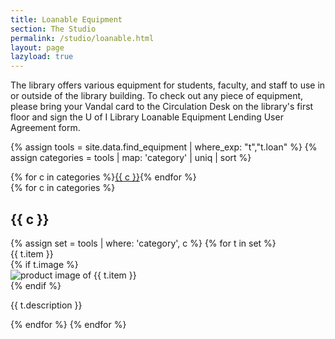 ```yaml
---
title: Loanable Equipment
section: The Studio
permalink: /studio/loanable.html
layout: page
lazyload: true
---
```


The library offers various equipment for students, faculty, and staff to use in or outside of the library building. 
To check out any piece of equipment, please bring your Vandal card to the Circulation Desk on the library's first floor and sign the U of I Library Loanable Equipment Lending User Agreement form.

{% assign tools = site.data.find_equipment | where_exp: "t","t.loan" %}
{% assign categories = tools | map: 'category' | uniq | sort %}
<div class="row">
<div class="col-12 mb-3 text-center">
{% for c in categories %}<a href="#{{ c | slugify }}" class="btn btn-sm btn-outline-pride-gold m-2">{{ c }}</a>{% endfor %}
</div>
{% for c in categories %}
<div class="col-12">
<h2 id="{{ c | slugify }}" class="my-4">{{ c }}</h2>
</div>
{% assign set = tools | where: 'category', c %}
{% for t in set %}
<div class="col-md-6 mb-2">
    <div class="card">
        <div class="card-header">
            {{ t.item }}
        </div>
        <div class="card-body">
            {% if t.image %}<div class="text-center"><img class="img-fluid mb-3 lazyload" data-src="{{ site.lib-media }}/studio/{{ t.image }}" alt="product image of {{ t.item }}"></div>{% endif %}
            <p class="card-text">{{ t.description }}</p>
            <!--
            {% if t.booking_link %}<a href="{{ l }}" class="btn btn-primary btn-sm m-2" target="_blank" rel="noopener">Reserve</a>{% endif %}-->
        </div>
    </div>
</div>
{% endfor %}
{% endfor %}
</div>
